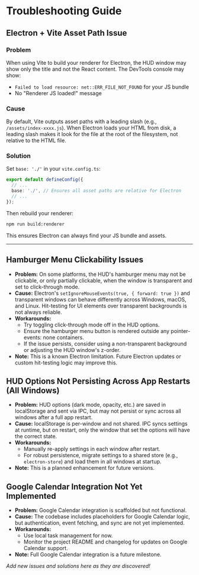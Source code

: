 # Troubleshooting Guide

## Electron + Vite Asset Path Issue

### Problem
When using Vite to build your renderer for Electron, the HUD window may show only the title and not the React content. The DevTools console may show:
- `Failed to load resource: net::ERR_FILE_NOT_FOUND` for your JS bundle
- No "Renderer JS loaded!" message

### Cause
By default, Vite outputs asset paths with a leading slash (e.g., `/assets/index-xxxx.js`). When Electron loads your HTML from disk, a leading slash makes it look for the file at the root of the filesystem, not relative to the HTML file.

### Solution
Set `base: './'` in your `vite.config.ts`:

```ts
export default defineConfig({
  // ...
  base: './', // Ensures all asset paths are relative for Electron
  // ...
});
```

Then rebuild your renderer:
```bash
npm run build:renderer
```

This ensures Electron can always find your JS bundle and assets.

---

## Hamburger Menu Clickability Issues
- **Problem:** On some platforms, the HUD's hamburger menu may not be clickable, or only partially clickable, when the window is transparent and set to click-through mode.
- **Cause:** Electron's `setIgnoreMouseEvents(true, { forward: true })` and transparent windows can behave differently across Windows, macOS, and Linux. Hit-testing for UI elements over transparent backgrounds is not always reliable.
- **Workarounds:**
  - Try toggling click-through mode off in the HUD options.
  - Ensure the hamburger menu button is rendered outside any pointer-events: none containers.
  - If the issue persists, consider using a non-transparent background or adjusting the HUD window's z-order.
- **Note:** This is a known Electron limitation. Future Electron updates or custom hit-testing logic may improve this.

## HUD Options Not Persisting Across App Restarts (All Windows)
- **Problem:** HUD options (dark mode, opacity, etc.) are saved in localStorage and sent via IPC, but may not persist or sync across all windows after a full app restart.
- **Cause:** localStorage is per-window and not shared. IPC syncs settings at runtime, but on restart, only the window that set the options will have the correct state.
- **Workarounds:**
  - Manually re-apply settings in each window after restart.
  - For robust persistence, migrate settings to a shared store (e.g., `electron-store`) and load them in all windows at startup.
- **Note:** This is a planned enhancement for future versions.

## Google Calendar Integration Not Yet Implemented
- **Problem:** Google Calendar integration is scaffolded but not functional.
- **Cause:** The codebase includes placeholders for Google Calendar logic, but authentication, event fetching, and sync are not yet implemented.
- **Workarounds:**
  - Use local task management for now.
  - Monitor the project README and changelog for updates on Google Calendar support.
- **Note:** Full Google Calendar integration is a future milestone.

_Add new issues and solutions here as they are discovered!_ 